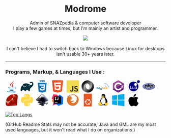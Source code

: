 <h1 align="center"> Modrome</h1>
<p align="center"> Admin of SNAZpedia & computer software developer <br>I play a few games at times, but I'm mainly an artist and programmer.</p>
<p align="center"> 
  <img src="https://github-profile-trophy.vercel.app/?username=Vetpetmon&theme=matrix&column=8title=MultiLanguage,Experience,Commit" class="center"> 
</p>

<p align="center"> I can't believe I had to switch back to Windows because Linux for desktops isn't usable 30+ years later. </p>

---

### Programs, Markup, & Languages I Use :

<div>
  <img src="https://github.com/devicons/devicon/blob/master/icons/java/java-original.svg" title="Java" alt="Java" width="40" height="40"/>&nbsp;
  <img src="https://github.com/devicons/devicon/blob/master/icons/gradle/gradle-original.svg" title="Gradle" alt="Gradle 8.5.x" width="40" height="40"/>&nbsp;
  <img src="https://github.com/devicons/devicon/blob/master/icons/css3/css3-plain-wordmark.svg"  title="CSS3" alt="CSS" width="40" height="40"/>&nbsp;
  <img src="https://github.com/devicons/devicon/blob/master/icons/html5/html5-original.svg" title="HTML5" alt="HTML" width="40" height="40"/>&nbsp;
  <img src="https://github.com/devicons/devicon/blob/master/icons/javascript/javascript-original.svg" title="JavaScript" alt="JavaScript" width="40" height="40"/>&nbsp;
  <img src="https://github.com/devicons/devicon/blob/master/icons/json/json-original.svg" title="JSON" alt="JSON" width="40" height="40"/>&nbsp;
  <img src="https://github.com/devicons/devicon/blob/master/icons/mysql/mysql-original-wordmark.svg" title="MySQL"  alt="MySQL" width="40" height="40"/>&nbsp;
  <img src="https://github.com/devicons/devicon/blob/master/icons/csharp/csharp-original.svg" title="C#"  alt="C#" width="40" height="40"/>&nbsp;
  <img src="https://github.com/devicons/devicon/blob/master/icons/lua/lua-original.svg" title="Lua"  alt="Lua" width="40" height="40"/>&nbsp;
  <img src="https://github.com/devicons/devicon/blob/master/icons/php/php-original.svg" title="PHP"  alt="PHP" width="40" height="40"/>&nbsp;
  <img src="https://github.com/devicons/devicon/blob/master/icons/ruby/ruby-original.svg" title="Ruby"  alt="Ruby & RGSS3" width="40" height="40"/>&nbsp;
  <img src="https://github.com/devicons/devicon/blob/master/icons/python/python-plain.svg" title="Python"  alt="Python" width="40" height="40"/>&nbsp;
  <img src="https://github.com/devicons/devicon/blob/master/icons/inkscape/inkscape-original.svg" title="Inkscape"  alt="Inkscape" width="40" height="40"/>&nbsp;
  <img src="https://github.com/devicons/devicon/blob/master/icons/intellij/intellij-original.svg" title="IDEAJ"  alt="IDEAJ" width="40" height="40"/>&nbsp;
  <img src="https://github.com/devicons/devicon/blob/master/icons/firefox/firefox-plain.svg" title="Firefox"  alt="Mozilla Firefox" width="40" height="40"/>&nbsp;
  <img src="https://github.com/devicons/devicon/blob/master/icons/ubuntu/ubuntu-original.svg" title="Ubuntu 22"  alt="Ubuntu 22" width="40" height="40"/>&nbsp;
  <img src="https://github.com/devicons/devicon/blob/master/icons/linux/linux-original.svg" title="Pop!_OS"  alt="Linux: Pop_OS" width="40" height="40"/>&nbsp;
  <img src="https://github.com/devicons/devicon/blob/master/icons/windows8/windows8-original.svg" title="Windows (10)"  alt="Windows (11)" width="40" height="40"/>&nbsp;
  <img src="https://github.com/devicons/devicon/blob/master/icons/apple/apple-original.svg" title="iOS & iPad OS"  alt="iOS & iPad OS" width="40" height="40"/>&nbsp;
</div>

[![Top Langs](https://github-readme-stats.vercel.app/api/top-langs/?username=Vetpetmon&layout=compact&theme=vision-friendly-dark)](https://github.com/anuraghazra/github-readme-stats)

(GitHub Readme Stats may not be accurate, Java and GML are my most used languages, but it won't read what I do on organizations.)
